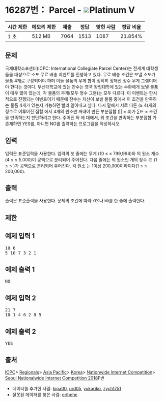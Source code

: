 # 16287번： Parcel - <img src="https://static.solved.ac/tier_small/16.svg" style="height:20px" />Platinum V


| 시간 제한 | 메모리 제한 | 제출 | 정답 | 맞힌 사람 | 정답 비율 |
| --- | --- | --- | --- | --- | --- |
| 1 초 | 512 MB | 7064 | 1513 | 1087 | 21.854% |


## 문제


국제대학소포센터(ICPC: International Collegiate Parcel Center)는 전세계 대학생들을 대상으로 소포 무료 배송 이벤트를 진행하고 있다. 무료 배송 조건은 보낼 소포가 물품 4개로 구성되어야 하며 이들 물품의 무게 합이 정확히 정해진 정수 무게 그램이어야 한다는 것이다.
부산대학교에 있는 찬수는 영국 왕립대학에 있는 수환에게 보낼 물품이 매우 많이 있는데, 각 물품의 무게(모두 정수 그램)는 모두 다르다. 이 이벤트는 한시적으로 진행되는 이벤트이기 때문에 찬수는 자신이 보낼 물품 중에서 이 조건을 만족하는 물품 4개가 있는지 가능하면 빨리 알아내고 싶다. 다시 말해서 서로 다른 (≥ 4)개의 정수로 이루어진 집합 에서 4개의 원소만 꺼내어 만든 부분집합 (|| = 4)가 ∑∈
= 조건을 만족하는지 판단하려고 한다. 
주어진 와 에 대해서, 위 조건을 만족하는 부분집합 가 존재하면 YES를, 아니면 NO를 출력하는 프로그램을 작성하시오.



## 입력


입력은 표준입력을 사용한다. 입력의 첫 줄에는 무게 (10 ≤ ≤ 799,994)와 의 원소 개수 (4 ≤ ≤ 5,000)이 공백으로 분리되어 주어진다. 다음 줄에는 의 원소인 개의 정수 
∈ (1 ≤ ≤ )가 공백으로 분리되어 주어진다. 각 원소 
는 1이상 200,000이하이다(1 ≤ 
≤ 200,000).



## 출력


출력은 표준출력을 사용한다. 문제의 조건에 따라 <code>YES</code>나 <code>NO</code>를 한 줄에 출력한다.



## 제한




## 예제 입력 1


<pre>10 6
5 10 7 3 2 1
</pre>


## 예제 출력 1


<pre>NO
</pre>




## 예제 입력 2


<pre>21 7
10 1 4 6 2 8 5
</pre>


## 예제 출력 2


<pre>YES
</pre>






## 출처


[ICPC](/category/1)> [Regionals](/category/7)> [Asia Pacific](/category/42)> [Korea](/category/211)> [Nationwide Internet Competition](/category/256)> [Seoul Nationalwide Internet Competition 2018](/category/detail/1935)F번
- 데이터를 추가한 사람: [kipa00](/user/kipa00), [urd05](/user/urd05), [yukariko](/user/yukariko), [zych1751](/user/zych1751)
- 잘못된 데이터를 찾은 사람: [orihehe](/user/orihehe)




